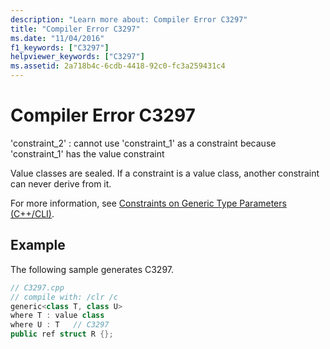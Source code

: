 ```yaml
---
description: "Learn more about: Compiler Error C3297"
title: "Compiler Error C3297"
ms.date: "11/04/2016"
f1_keywords: ["C3297"]
helpviewer_keywords: ["C3297"]
ms.assetid: 2a718b4c-6cdb-4418-92c0-fc3a259431c4
---
```

# Compiler Error C3297

'constraint_2' : cannot use 'constraint_1' as a constraint because 'constraint_1' has the value constraint

Value classes are sealed. If a constraint is a value class, another constraint can never derive from it.

For more information, see [Constraints on Generic Type Parameters (C++/CLI)](../../extensions/constraints-on-generic-type-parameters-cpp-cli.md).

## Example

The following sample generates C3297.

```cpp
// C3297.cpp
// compile with: /clr /c
generic<class T, class U>
where T : value class
where U : T   // C3297
public ref struct R {};
```
